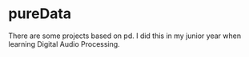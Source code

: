 # pureData
There are some projects based on pd. I did this in my junior year when learning Digital Audio Processing.

